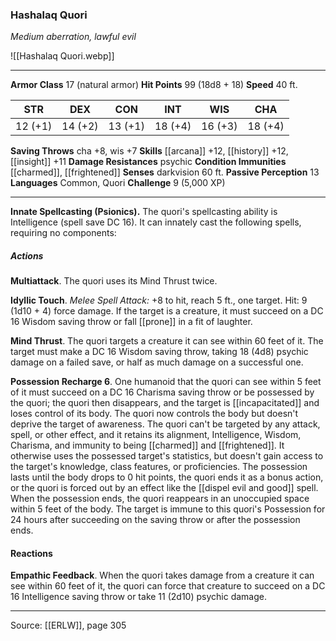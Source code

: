 ### Hashalaq Quori
_Medium aberration, lawful evil_

![[Hashalaq Quori.webp]]




---

**Armor Class** 17 (natural armor)
**Hit Points** 99 (18d8 + 18)
**Speed** 40 ft.

| STR     | DEX     | CON     | INT     | WIS     | CHA     |
|---------|---------|---------|---------|---------|---------|
| 12 (+1) | 14 (+2) | 13 (+1) | 18 (+4) | 16 (+3) | 18 (+4) |

**Saving Throws** cha +8, wis +7
**Skills** [[arcana]] +12, [[history]] +12, [[insight]] +11
**Damage Resistances** psychic
**Condition Immunities** [[charmed]], [[frightened]]
**Senses** darkvision 60 ft.
**Passive Perception** 13
**Languages** Common, Quori
**Challenge** 9 (5,000 XP)

---

**Innate Spellcasting (Psionics).** The quori's spellcasting ability is Intelligence (spell save DC 16). It can innately cast the following spells, requiring no components:

##### Actions
**Multiattack**. The quori uses its Mind Thrust twice.

**Idyllic Touch**. _Melee Spell Attack:_ +8 to hit, reach 5 ft., one target. Hit: 9 (1d10 + 4) force damage. If the target is a creature, it must succeed on a DC 16 Wisdom saving throw or fall [[prone]] in a fit of laughter.

**Mind Thrust**. The quori targets a creature it can see within 60 feet of it. The target must make a DC 16 Wisdom saving throw, taking 18 (4d8) psychic damage on a failed save, or half as much damage on a successful one.

**Possession Recharge 6**. One humanoid that the quori can see within 5 feet of it must succeed on a DC 16 Charisma saving throw or be possessed by the quori; the quori then disappears, and the target is [[incapacitated]] and loses control of its body. The quori now controls the body but doesn't deprive the target of awareness. The quori can't be targeted by any attack, spell, or other effect, and it retains its alignment, Intelligence, Wisdom, Charisma, and immunity to being [[charmed]] and [[frightened]]. It otherwise uses the possessed target's statistics, but doesn't gain access to the target's knowledge, class features, or proficiencies. The possession lasts until the body drops to 0 hit points, the quori ends it as a bonus action, or the quori is forced out by an effect like the [[dispel evil and good]] spell. When the possession ends, the quori reappears in an unoccupied space within 5 feet of the body. The target is immune to this quori's Possession for 24 hours after succeeding on the saving throw or after the possession ends.

#### Reactions
**Empathic Feedback**. When the quori takes damage from a creature it can see within 60 feet of it, the quori can force that creature to succeed on a DC 16 Intelligence saving throw or take 11 (2d10) psychic damage.


---

Source: [[ERLW]], page 305